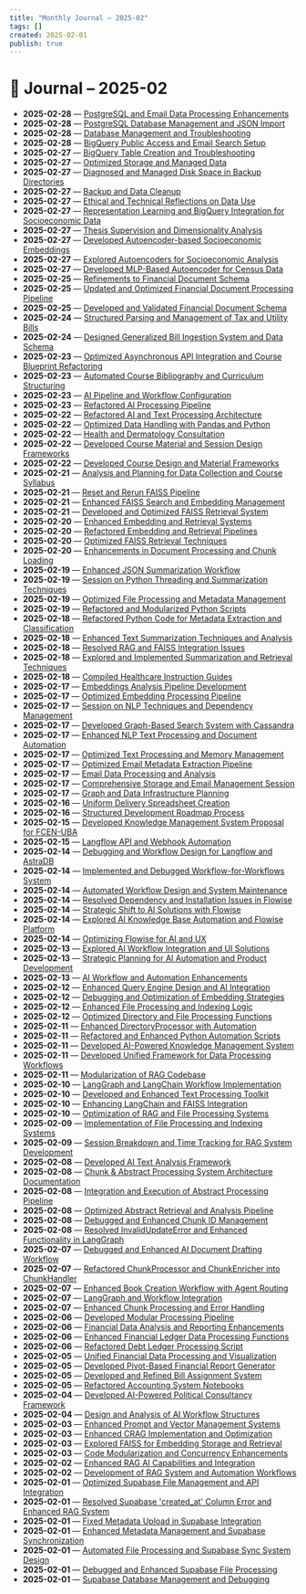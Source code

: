 ```yaml
---
title: "Monthly Journal – 2025-02"
tags: []
created: 2025-02-01
publish: true
---
```


# 📅 Journal – 2025-02

- **2025-02-28** — [PostgreSQL and Email Data Processing Enhancements](../Dev/2025-02-28_PostgreSQL_and_Email_Data_Processing_Enhancements.md)
- **2025-02-28** — [PostgreSQL Database Management and JSON Import](../Dev/2025-02-28_PostgreSQL_Database_Management_and_JSON_Import.md)
- **2025-02-28** — [Database Management and Troubleshooting](../Dev/2025-02-28_Database_Management_and_Troubleshooting.md)
- **2025-02-28** — [BigQuery Public Access and Email Search Setup](../Teaching/2025-02-28_BigQuery_Public_Access_and_Email_Search_Setup.md)
- **2025-02-27** — [BigQuery Table Creation and Troubleshooting](../Dev/2025-02-27_BigQuery_Table_Creation_and_Troubleshooting.md)
- **2025-02-27** — [Optimized Storage and Managed Data](../Dev/2025-02-27_Optimized_Storage_and_Managed_Data.md)
- **2025-02-27** — [Diagnosed and Managed Disk Space in Backup Directories](../Dev/2025-02-27_Diagnosed_and_Managed_Disk_Space_in_Backup_Directo.md)
- **2025-02-27** — [Backup and Data Cleanup](../Dev/2025-02-27_Backup_and_Data_Cleanup.md)
- **2025-02-27** — [Ethical and Technical Reflections on Data Use](../Dev/2025-02-27_Ethical_and_Technical_Reflections_on_Data_Use.md)
- **2025-02-27** — [Representation Learning and BigQuery Integration for Socioeconomic Data](../Dev/2025-02-27_Representation_Learning_and_BigQuery_Integration_f.md)
- **2025-02-27** — [Thesis Supervision and Dimensionality Analysis](../Teaching/2025-02-27_Thesis_Supervision_and_Dimensionality_Analysis.md)
- **2025-02-27** — [Developed Autoencoder-based Socioeconomic Embeddings](../Teaching/2025-02-27_Developed_Autoencoder-based_Socioeconomic_Embeddin.md)
- **2025-02-27** — [Explored Autoencoders for Socioeconomic Analysis](../Dev/2025-02-27_Explored_Autoencoders_for_Socioeconomic_Analysis.md)
- **2025-02-27** — [Developed MLP-Based Autoencoder for Census Data](../Dev/2025-02-27_Developed_MLP-Based_Autoencoder_for_Census_Data.md)
- **2025-02-25** — [Refinements to Financial Document Schema](../Accounting/2025-02-25_Refinements_to_Financial_Document_Schema.md)
- **2025-02-25** — [Updated and Optimized Financial Document Processing Pipeline](../Dev/2025-02-25_Updated_and_Optimized_Financial_Document_Processin.md)
- **2025-02-25** — [Developed and Validated Financial Document Schema](../Accounting/2025-02-25_Developed_and_Validated_Financial_Document_Schema.md)
- **2025-02-24** — [Structured Parsing and Management of Tax and Utility Bills](../Business/2025-02-24_Structured_Parsing_and_Management_of_Tax_and_Utili.md)
- **2025-02-24** — [Designed Generalized Bill Ingestion System and Data Schema](../Dev/2025-02-24_Designed_Generalized_Bill_Ingestion_System_and_Dat.md)
- **2025-02-23** — [Optimized Asynchronous API Integration and Course Blueprint Refactoring](../Dev/2025-02-23_Optimized_Asynchronous_API_Integration_and_Course_.md)
- **2025-02-23** — [Automated Course Bibliography and Curriculum Structuring](../Teaching/2025-02-23_Automated_Course_Bibliography_and_Curriculum_Struc.md)
- **2025-02-23** — [AI Pipeline and Workflow Configuration](../Dev/2025-02-23_AI_Pipeline_and_Workflow_Configuration.md)
- **2025-02-23** — [Refactored AI Processing Pipeline](../Dev/2025-02-23_Refactored_AI_Processing_Pipeline.md)
- **2025-02-22** — [Refactored AI and Text Processing Architecture](../Dev/2025-02-22_Refactored_AI_and_Text_Processing_Architecture.md)
- **2025-02-22** — [Optimized Data Handling with Pandas and Python](../Dev/2025-02-22_Optimized_Data_Handling_with_Pandas_and_Python.md)
- **2025-02-22** — [Health and Dermatology Consultation](../Health/2025-02-22_Health_and_Dermatology_Consultation.md)
- **2025-02-22** — [Developed Course Material and Session Design Frameworks](../Teaching/2025-02-22_Developed_Course_Material_and_Session_Design_Frame.md)
- **2025-02-22** — [Developed Course Design and Material Frameworks](../Teaching/2025-02-22_Developed_Course_Design_and_Material_Frameworks.md)
- **2025-02-21** — [Analysis and Planning for Data Collection and Course Syllabus](../Teaching/2025-02-21_Analysis_and_Planning_for_Data_Collection_and_Cour.md)
- **2025-02-21** — [Reset and Rerun FAISS Pipeline](../Dev/2025-02-21_Reset_and_Rerun_FAISS_Pipeline.md)
- **2025-02-21** — [Enhanced FAISS Search and Embedding Management](../Dev/2025-02-21_Enhanced_FAISS_Search_and_Embedding_Management.md)
- **2025-02-21** — [Developed and Optimized FAISS Retrieval System](../Dev/2025-02-21_Developed_and_Optimized_FAISS_Retrieval_System.md)
- **2025-02-20** — [Enhanced Embedding and Retrieval Systems](../Dev/2025-02-20_Enhanced_Embedding_and_Retrieval_Systems.md)
- **2025-02-20** — [Refactored Embedding and Retrieval Pipelines](../Dev/2025-02-20_Refactored_Embedding_and_Retrieval_Pipelines.md)
- **2025-02-20** — [Optimized FAISS Retrieval Techniques](../Dev/2025-02-20_Optimized_FAISS_Retrieval_Techniques.md)
- **2025-02-20** — [Enhancements in Document Processing and Chunk Loading](../Dev/2025-02-20_Enhancements_in_Document_Processing_and_Chunk_Load.md)
- **2025-02-19** — [Enhanced JSON Summarization Workflow](../Dev/2025-02-19_Enhanced_JSON_Summarization_Workflow.md)
- **2025-02-19** — [Session on Python Threading and Summarization Techniques](../Dev/2025-02-19_Session_on_Python_Threading_and_Summarization_Tech.md)
- **2025-02-19** — [Optimized File Processing and Metadata Management](../Dev/2025-02-19_Optimized_File_Processing_and_Metadata_Management.md)
- **2025-02-19** — [Refactored and Modularized Python Scripts](../Dev/2025-02-19_Refactored_and_Modularized_Python_Scripts.md)
- **2025-02-18** — [Refactored Python Code for Metadata Extraction and Classification](../Dev/2025-02-18_Refactored_Python_Code_for_Metadata_Extraction_and.md)
- **2025-02-18** — [Enhanced Text Summarization Techniques and Analysis](../Dev/2025-02-18_Enhanced_Text_Summarization_Techniques_and_Analysi.md)
- **2025-02-18** — [Resolved RAG and FAISS Integration Issues](../Dev/2025-02-18_Resolved_RAG_and_FAISS_Integration_Issues.md)
- **2025-02-18** — [Explored and Implemented Summarization and Retrieval Techniques](../Dev/2025-02-18_Explored_and_Implemented_Summarization_and_Retriev.md)
- **2025-02-18** — [Compiled Healthcare Instruction Guides](../Health/2025-02-18_Compiled_Healthcare_Instruction_Guides.md)
- **2025-02-17** — [Embeddings Analysis Pipeline Development](../Dev/2025-02-17_Embeddings_Analysis_Pipeline_Development.md)
- **2025-02-17** — [Optimized Embedding Processing Pipeline](../Dev/2025-02-17_Optimized_Embedding_Processing_Pipeline.md)
- **2025-02-17** — [Session on NLP Techniques and Dependency Management](../Dev/2025-02-17_Session_on_NLP_Techniques_and_Dependency_Managemen.md)
- **2025-02-17** — [Developed Graph-Based Search System with Cassandra](../Dev/2025-02-17_Developed_Graph-Based_Search_System_with_Cassandra.md)
- **2025-02-17** — [Enhanced NLP Text Processing and Document Automation](../Dev/2025-02-17_Enhanced_NLP_Text_Processing_and_Document_Automati.md)
- **2025-02-17** — [Optimized Text Processing and Memory Management](../Dev/2025-02-17_Optimized_Text_Processing_and_Memory_Management.md)
- **2025-02-17** — [Optimized Email Metadata Extraction Pipeline](../Dev/2025-02-17_Optimized_Email_Metadata_Extraction_Pipeline.md)
- **2025-02-17** — [Email Data Processing and Analysis](../Dev/2025-02-17_Email_Data_Processing_and_Analysis.md)
- **2025-02-17** — [Comprehensive Storage and Email Management Session](../Dev/2025-02-17_Comprehensive_Storage_and_Email_Management_Session.md)
- **2025-02-17** — [Graph and Data Infrastructure Planning](../Dev/2025-02-17_Graph_and_Data_Infrastructure_Planning.md)
- **2025-02-16** — [Uniform Delivery Spreadsheet Creation](../Business/2025-02-16_Uniform_Delivery_Spreadsheet_Creation.md)
- **2025-02-16** — [Structured Development Roadmap Process](../Dev/2025-02-16_Structured_Development_Roadmap_Process.md)
- **2025-02-15** — [Developed Knowledge Management System Proposal for FCEN-UBA](../CRM/2025-02-15_Developed_Knowledge_Management_System_Proposal_for.md)
- **2025-02-15** — [Langflow API and Webhook Automation](../Dev/2025-02-15_Langflow_API_and_Webhook_Automation.md)
- **2025-02-14** — [Debugging and Workflow Design for Langflow and AstraDB](../Dev/2025-02-14_Debugging_and_Workflow_Design_for_Langflow_and_Ast.md)
- **2025-02-14** — [Implemented and Debugged Workflow-for-Workflows System](../Dev/2025-02-14_Implemented_and_Debugged_Workflow-for-Workflows_Sy.md)
- **2025-02-14** — [Automated Workflow Design and System Maintenance](../Dev/2025-02-14_Automated_Workflow_Design_and_System_Maintenance.md)
- **2025-02-14** — [Resolved Dependency and Installation Issues in Flowise](../Dev/2025-02-14_Resolved_Dependency_and_Installation_Issues_in_Flo.md)
- **2025-02-14** — [Strategic Shift to AI Solutions with Flowise](../Business/2025-02-14_Strategic_Shift_to_AI_Solutions_with_Flowise.md)
- **2025-02-14** — [Explored AI Knowledge Base Automation and Flowise Platform](../Dev/2025-02-14_Explored_AI_Knowledge_Base_Automation_and_Flowise_.md)
- **2025-02-14** — [Optimizing Flowise for AI and UX](../Dev/2025-02-14_Optimizing_Flowise_for_AI_and_UX.md)
- **2025-02-13** — [Explored AI Workflow Integration and UI Solutions](../Dev/2025-02-13_Explored_AI_Workflow_Integration_and_UI_Solutions.md)
- **2025-02-13** — [Strategic Planning for AI Automation and Product Development](../Business/2025-02-13_Strategic_Planning_for_AI_Automation_and_Product_D.md)
- **2025-02-13** — [AI Workflow and Automation Enhancements](../Dev/2025-02-13_AI_Workflow_and_Automation_Enhancements.md)
- **2025-02-12** — [Enhanced Query Engine Design and AI Integration](../Dev/2025-02-12_Enhanced_Query_Engine_Design_and_AI_Integration.md)
- **2025-02-12** — [Debugging and Optimization of Embedding Strategies](../Dev/2025-02-12_Debugging_and_Optimization_of_Embedding_Strategies.md)
- **2025-02-12** — [Enhanced File Processing and Indexing Logic](../Dev/2025-02-12_Enhanced_File_Processing_and_Indexing_Logic.md)
- **2025-02-12** — [Optimized Directory and File Processing Functions](../Dev/2025-02-12_Optimized_Directory_and_File_Processing_Functions.md)
- **2025-02-11** — [Enhanced DirectoryProcessor with Automation](../Dev/2025-02-11_Enhanced_DirectoryProcessor_with_Automation.md)
- **2025-02-11** — [Refactored and Enhanced Python Automation Scripts](../Dev/2025-02-11_Refactored_and_Enhanced_Python_Automation_Scripts.md)
- **2025-02-11** — [Developed AI-Powered Knowledge Management System](../Dev/2025-02-11_Developed_AI-Powered_Knowledge_Management_System.md)
- **2025-02-11** — [Developed Unified Framework for Data Processing Workflows](../Dev/2025-02-11_Developed_Unified_Framework_for_Data_Processing_Wo.md)
- **2025-02-11** — [Modularization of RAG Codebase](../Dev/2025-02-11_Modularization_of_RAG_Codebase.md)
- **2025-02-10** — [LangGraph and LangChain Workflow Implementation](../Dev/2025-02-10_LangGraph_and_LangChain_Workflow_Implementation.md)
- **2025-02-10** — [Developed and Enhanced Text Processing Toolkit](../Dev/2025-02-10_Developed_and_Enhanced_Text_Processing_Toolkit.md)
- **2025-02-10** — [Enhancing LangChain and FAISS Integration](../Dev/2025-02-10_Enhancing_LangChain_and_FAISS_Integration.md)
- **2025-02-10** — [Optimization of RAG and File Processing Systems](../Dev/2025-02-10_Optimization_of_RAG_and_File_Processing_Systems.md)
- **2025-02-09** — [Implementation of File Processing and Indexing Systems](../Dev/2025-02-09_Implementation_of_File_Processing_and_Indexing_Sys.md)
- **2025-02-09** — [Session Breakdown and Time Tracking for RAG System Development](../Dev/2025-02-09_Session_Breakdown_and_Time_Tracking_for_RAG_System.md)
- **2025-02-08** — [Developed AI Text Analysis Framework](../Dev/2025-02-08_Developed_AI_Text_Analysis_Framework.md)
- **2025-02-08** — [Chunk & Abstract Processing System Architecture Documentation](../Dev/2025-02-08_Chunk_&_Abstract_Processing_System_Architecture_Do.md)
- **2025-02-08** — [Integration and Execution of Abstract Processing Pipeline](../Dev/2025-02-08_Integration_and_Execution_of_Abstract_Processing_P.md)
- **2025-02-08** — [Optimized Abstract Retrieval and Analysis Pipeline](../Dev/2025-02-08_Optimized_Abstract_Retrieval_and_Analysis_Pipeline.md)
- **2025-02-08** — [Debugged and Enhanced Chunk ID Management](../Dev/2025-02-08_Debugged_and_Enhanced_Chunk_ID_Management.md)
- **2025-02-08** — [Resolved InvalidUpdateError and Enhanced Functionality in LangGraph](../Dev/2025-02-08_Resolved_InvalidUpdateError_and_Enhanced_Functiona.md)
- **2025-02-07** — [Debugged and Enhanced AI Document Drafting Workflow](../Dev/2025-02-07_Debugged_and_Enhanced_AI_Document_Drafting_Workflo.md)
- **2025-02-07** — [Refactored ChunkProcessor and ChunkEnricher into ChunkHandler](../Dev/2025-02-07_Refactored_ChunkProcessor_and_ChunkEnricher_into_C.md)
- **2025-02-07** — [Enhanced Book Creation Workflow with Agent Routing](../Dev/2025-02-07_Enhanced_Book_Creation_Workflow_with_Agent_Routing.md)
- **2025-02-07** — [LangGraph and Workflow Integration](../Dev/2025-02-07_LangGraph_and_Workflow_Integration.md)
- **2025-02-07** — [Enhanced Chunk Processing and Error Handling](../Dev/2025-02-07_Enhanced_Chunk_Processing_and_Error_Handling.md)
- **2025-02-06** — [Developed Modular Processing Pipeline](../Dev/2025-02-06_Developed_Modular_Processing_Pipeline.md)
- **2025-02-06** — [Financial Data Analysis and Reporting Enhancements](../Accounting/2025-02-06_Financial_Data_Analysis_and_Reporting_Enhancements.md)
- **2025-02-06** — [Enhanced Financial Ledger Data Processing Functions](../Dev/2025-02-06_Enhanced_Financial_Ledger_Data_Processing_Function.md)
- **2025-02-06** — [Refactored Debt Ledger Processing Script](../Dev/2025-02-06_Refactored_Debt_Ledger_Processing_Script.md)
- **2025-02-05** — [Unified Financial Data Processing and Visualization](../Dev/2025-02-05_Unified_Financial_Data_Processing_and_Visualizatio.md)
- **2025-02-05** — [Developed Pivot-Based Financial Report Generator](../Dev/2025-02-05_Developed_Pivot-Based_Financial_Report_Generator.md)
- **2025-02-05** — [Developed and Refined Bill Assignment System](../Accounting/2025-02-05_Developed_and_Refined_Bill_Assignment_System.md)
- **2025-02-05** — [Refactored Accounting System Notebooks](../Accounting/2025-02-05_Refactored_Accounting_System_Notebooks.md)
- **2025-02-04** — [Developed AI-Powered Political Consultancy Framework](../Business/2025-02-04_Developed_AI-Powered_Political_Consultancy_Framewo.md)
- **2025-02-04** — [Design and Analysis of AI Workflow Structures](../Dev/2025-02-04_Design_and_Analysis_of_AI_Workflow_Structures.md)
- **2025-02-03** — [Enhanced Prompt and Vector Management Systems](../Dev/2025-02-03_Enhanced_Prompt_and_Vector_Management_Systems.md)
- **2025-02-03** — [Enhanced CRAG Implementation and Optimization](../Dev/2025-02-03_Enhanced_CRAG_Implementation_and_Optimization.md)
- **2025-02-03** — [Explored FAISS for Embedding Storage and Retrieval](../Dev/2025-02-03_Explored_FAISS_for_Embedding_Storage_and_Retrieval.md)
- **2025-02-03** — [Code Modularization and Concurrency Enhancements](../Dev/2025-02-03_Code_Modularization_and_Concurrency_Enhancements.md)
- **2025-02-02** — [Enhanced RAG AI Capabilities and Integration](../Dev/2025-02-02_Enhanced_RAG_AI_Capabilities_and_Integration.md)
- **2025-02-02** — [Development of RAG System and Automation Workflows](../Dev/2025-02-02_Development_of_RAG_System_and_Automation_Workflows.md)
- **2025-02-01** — [Optimized Supabase File Management and API Integration](../Dev/2025-02-01_Optimized_Supabase_File_Management_and_API_Integra.md)
- **2025-02-01** — [Resolved Supabase 'created_at' Column Error and Enhanced RAG System](../Dev/2025-02-01_Resolved_Supabase_'created_at'_Column_Error_and_En.md)
- **2025-02-01** — [Fixed Metadata Upload in Supabase Integration](../Dev/2025-02-01_Fixed_Metadata_Upload_in_Supabase_Integration.md)
- **2025-02-01** — [Enhanced Metadata Management and Supabase Synchronization](../Dev/2025-02-01_Enhanced_Metadata_Management_and_Supabase_Synchron.md)
- **2025-02-01** — [Automated File Processing and Supabase Sync System Design](../Dev/2025-02-01_Automated_File_Processing_and_Supabase_Sync_System.md)
- **2025-02-01** — [Debugged and Enhanced Supabase File Processing](../Dev/2025-02-01_Debugged_and_Enhanced_Supabase_File_Processing.md)
- **2025-02-01** — [Supabase Database Management and Debugging](../Dev/2025-02-01_Supabase_Database_Management_and_Debugging.md)